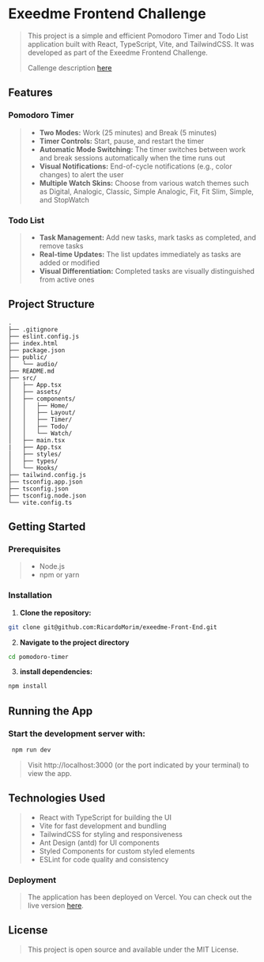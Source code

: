 # Exeedme Frontend Challenge

> This project is a simple and efficient Pomodoro Timer and Todo List application built with React, TypeScript, Vite, and TailwindCSS. It was developed as part of the Exeedme Frontend Challenge.
>
> Callenge description [here](./challenge-frontend-v4.pdf)

## Features

### Pomodoro Timer

> - **Two Modes:** Work (25 minutes) and Break (5 minutes)
> - **Timer Controls:** Start, pause, and restart the timer
> - **Automatic Mode Switching:** The timer switches between work and break sessions automatically when the time runs out
> - **Visual Notifications:** End-of-cycle notifications (e.g., color changes) to alert the user
> - **Multiple Watch Skins:** Choose from various watch themes such as Digital, Analogic, Classic, Simple Analogic, Fit, Fit Slim, Simple, and StopWatch

### Todo List

> - **Task Management:** Add new tasks, mark tasks as completed, and remove tasks
> - **Real-time Updates:** The list updates immediately as tasks are added or modified
> - **Visual Differentiation:** Completed tasks are visually distinguished from active ones

## Project Structure

```
.
├── .gitignore
├── eslint.config.js
├── index.html
├── package.json
├── public/
│   └── audio/
├── README.md
├── src/
│   ├── App.tsx
│   ├── assets/
│   ├── components/
│   │   ├── Home/
│   │   ├── Layout/
│   │   ├── Timer/
│   │   ├── Todo/
│   │   └── Watch/
│   ├── main.tsx
|   ├── App.tsx
│   ├── styles/
│   ├── types/
│   └── Hooks/
├── tailwind.config.js
├── tsconfig.app.json
├── tsconfig.json
├── tsconfig.node.json
└── vite.config.ts
```

## Getting Started

### Prerequisites

> - Node.js
> - npm or yarn

### Installation

1. **Clone the repository:**

```sh
git clone git@github.com:RicardoMorim/exeedme-Front-End.git
```

2. **Navigate to the project directory**

```sh
cd pomodoro-timer
```

3. **install dependencies:**

```sh
npm install
```

## Running the App

### Start the development server with:

```sh
 npm run dev
```

> Visit http://localhost:3000 (or the port indicated by your terminal) to view the app.

## Technologies Used

> - React with TypeScript for building the UI
> - Vite for fast development and bundling
> - TailwindCSS for styling and responsiveness
> - Ant Design (antd) for UI components
> - Styled Components for custom styled elements
> - ESLint for code quality and consistency

### Deployment

> The application has been deployed on Vercel. You can check out the live version [here](https://exeedme-frontend.vercel.app/).

## License

> This project is open source and available under the MIT License.
